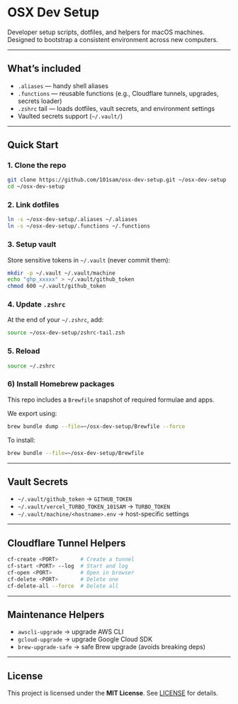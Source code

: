 # OSX Dev Setup

Developer setup scripts, dotfiles, and helpers for macOS machines.  
Designed to bootstrap a consistent environment across new computers.

---

## What’s included
- `.aliases` — handy shell aliases
- `.functions` — reusable functions (e.g., Cloudflare tunnels, upgrades, secrets loader)
- `.zshrc` tail — loads dotfiles, vault secrets, and environment settings
- Vaulted secrets support (`~/.vault/`)

---

## Quick Start

### 1. Clone the repo
```bash
git clone https://github.com/101sam/osx-dev-setup.git ~/osx-dev-setup
cd ~/osx-dev-setup
```

### 2. Link dotfiles
```bash
ln -s ~/osx-dev-setup/.aliases ~/.aliases
ln -s ~/osx-dev-setup/.functions ~/.functions
```

### 3. Setup vault
Store sensitive tokens in `~/.vault` (never commit them):
```bash
mkdir -p ~/.vault ~/.vault/machine
echo "ghp_xxxxx" > ~/.vault/github_token
chmod 600 ~/.vault/github_token
```

### 4. Update `.zshrc`
At the end of your `~/.zshrc`, add:
```zsh
source ~/osx-dev-setup/zshrc-tail.zsh
```

### 5. Reload
```bash
source ~/.zshrc
```

### 6) Install Homebrew packages
This repo includes a `Brewfile` snapshot of required formulae and apps.

We export using:
```bash
brew bundle dump --file=~/osx-dev-setup/Brewfile --force
```

To install:
```bash
brew bundle --file=~/osx-dev-setup/Brewfile
```
---

## Vault Secrets
- `~/.vault/github_token` → `GITHUB_TOKEN`
- `~/.vault/vercel_TURBO_TOKEN_101SAM` → `TURBO_TOKEN`
- `~/.vault/machine/<hostname>.env` → host-specific settings

---

## Cloudflare Tunnel Helpers
```bash
cf-create <PORT>       # Create a tunnel
cf-start <PORT> --log  # Start and log
cf-open <PORT>         # Open in browser
cf-delete <PORT>       # Delete one
cf-delete-all --force  # Delete all
```

---

## Maintenance Helpers
- `awscli-upgrade` → upgrade AWS CLI
- `gcloud-upgrade` → upgrade Google Cloud SDK
- `brew-upgrade-safe` → safe Brew upgrade (avoids breaking deps)

---

## License
This project is licensed under the **MIT License**. See [LICENSE](LICENSE) for details.

